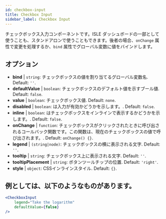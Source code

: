 ```yaml
---
id: checkbox-input
title: Checkbox Input
sidebar_label: Checkbox Input
---
```


チェックボックス入力コンポーネントです。ISLE ダッシュボードの一部として使うことも、スタンドアロンで使うこともできます。後者の場合、`onChange` 属性で変更を処理するか、`bind` 属性でグローバル変数に値をバインドします。

## オプション

* __bind__ | `string`: チェックボックスの値を割り当てるグローバル変数名. Default: `''`.
* __defaultValue__ | `boolean`: チェックボックスのデフォルト値を示すブール値. Default: `false`.
* __value__ | `boolean`: チェックボックス値. Default: `none`.
* __disabled__ | `boolean`: は入力が有効かどうかを示します。. Default: `false`.
* __inline__ | `boolean`: はチェックボックスをインラインで表示するかどうかを示します。. Default: `false`.
* __onChange__ | `function`: チェックボックスがクリックされたときに呼び出されるコールバック関数です。この関数は、現在のチェックボックスの値で呼び出されます。. Default: `onChange() {}`.
* __legend__ | `(string|node)`: チェックボックスの横に表示される文字. Default: `''`.
* __tooltip__ | `string`: チェックボックス上に表示される文字. Default: `''`.
* __tooltipPlacement__ | `string`: ボタンツールチップの位置. Default: `'right'`.
* __style__ | `object`: CSSインラインスタイル. Default: `{}`.


## 例としては、以下のようなものがあります。

```jsx live
<CheckboxInput
    legend="Take the logarithm"
    defaultValue={false}
/>
```

